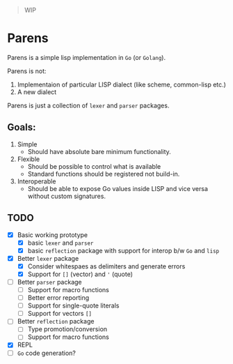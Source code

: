> WIP

# Parens

Parens is a simple lisp implementation in `Go` (or `Golang`).

Parens is not:

1. Implementaion of particular LISP dialect (like scheme, common-lisp etc.)
2. A new dialect

Parens is just a collection of `lexer` and `parser` packages.

## Goals:

1. Simple
    - Should have absolute bare minimum functionality.
2. Flexible
    - Should be possible to control what is available
    - Standard functions should be registered not build-in.
3. Interoperable
    - Should be able to expose Go values inside LISP and vice versa without custom signatures.

## TODO

- [x] Basic working prototype
    - [x] basic `lexer` and `parser`
    - [x] basic `reflection` package with support for interop b/w `Go` and `lisp`
- [x] Better `lexer` package
    - [x] Consider whitespaes as delimiters and generate errors
    - [x] Support for `[]` (vector) and `'` (quote)
- [ ] Better `parser` package
    - [ ] Support for macro functions
    - [ ] Better error reporting
    - [ ] Support for single-quote literals
    - [ ] Support for vectors `[]`
- [ ] Better `reflection` package
    - [ ] Type promotion/conversion
    - [ ] Support for macro functions
- [x] REPL
- [ ] `Go` code generation?
